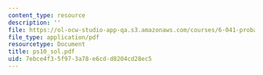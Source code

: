 ```yaml
---
content_type: resource
description: ''
file: https://ol-ocw-studio-app-qa.s3.amazonaws.com/courses/6-041-probabilistic-systems-analysis-and-applied-probability-spring-2006/7ebce4f35f973a78e6cdd8204cd28ec5_ps10_sol.pdf
file_type: application/pdf
resourcetype: Document
title: ps10_sol.pdf
uid: 7ebce4f3-5f97-3a78-e6cd-d8204cd28ec5
---
```


